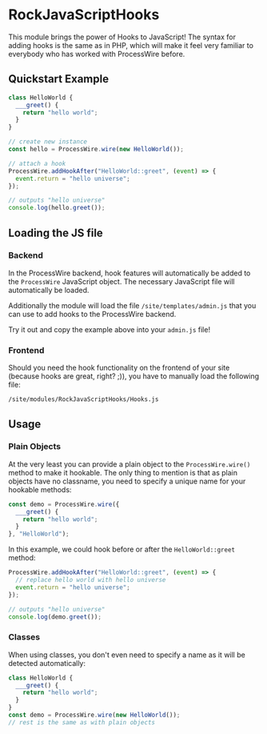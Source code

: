 # RockJavaScriptHooks

This module brings the power of Hooks to JavaScript! The syntax for adding hooks is the same as in PHP, which will make it feel very familiar to everybody who has worked with ProcessWire before.

## Quickstart Example

```js
class HelloWorld {
  ___greet() {
    return "hello world";
  }
}

// create new instance
const hello = ProcessWire.wire(new HelloWorld());

// attach a hook
ProcessWire.addHookAfter("HelloWorld::greet", (event) => {
  event.return = "hello universe";
});

// outputs "hello universe"
console.log(hello.greet());
```

## Loading the JS file

### Backend

In the ProcessWire backend, hook features will automatically be added to the `ProcessWire` JavaScript object. The necessary JavaScript file will automatically be loaded.

Additionally the module will load the file `/site/templates/admin.js` that you can use to add hooks to the ProcessWire backend.

Try it out and copy the example above into your `admin.js` file!

### Frontend

Should you need the hook functionality on the frontend of your site (because hooks are great, right? ;)), you have to manually load the following file:

```
/site/modules/RockJavaScriptHooks/Hooks.js
```

## Usage

### Plain Objects

At the very least you can provide a plain object to the `ProcessWire.wire()` method to make it hookable. The only thing to mention is that as plain objects have no classname, you need to specify a unique name for your hookable methods:

```js
const demo = ProcessWire.wire({
  ___greet() {
    return "hello world";
  }
}, "HelloWorld");
```

In this example, we could hook before or after the `HelloWorld::greet` method:

```js
ProcessWire.addHookAfter("HelloWorld::greet", (event) => {
  // replace hello world with hello universe
  event.return = "hello universe";
});

// outputs "hello universe"
console.log(demo.greet());
```

### Classes

When using classes, you don't even need to specify a name as it will be detected automatically:

```js
class HelloWorld {
  ___greet() {
    return "hello world";
  }
}
const demo = ProcessWire.wire(new HelloWorld());
// rest is the same as with plain objects
```
